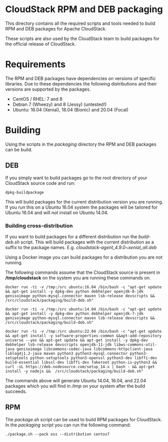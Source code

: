 # CloudStack RPM and DEB packaging
This directory contains all the required scripts and tools needed to build RPM and DEB packages for Apache CloudStack.

These scripts are also used by the CloudStack team to build packages for the official release of CloudStack.

# Requirements
The RPM and DEB packages have dependencies on versions of specific libraries. Due to these dependencies the following distributions and their versions are supported by the packages.

* CentOS / RHEL: 7 and 8
* Debian 7 (Wheezy) and 8 (Jessy) (untested!)
* Ubuntu: 16.04 (Xenial), 18.04 (Bionic) and 20.04 (Focal)

# Building
Using the scripts in the *packaging* directory the RPM and DEB packages can be build.

## DEB
If you simply want to build packages go to the root directory of your CloudStack source code and run:

``dpkg-buildpackage``

This will build packages for the current distribution version you are running. If you run this on a Ubuntu 16.04 system the packages will be tailored for Ubuntu 16.04 and will not install on Ubuntu 14.04.

### Building cross-distribution
If you want to build packages for a different distribution run the *build-deb.sh* script. This will build packages with the current distribution as a suffix to the package names. E.g. *cloudstack-agent_4.9.0~xenial_all.deb*

Using a Docker image you can build packages for a distribution you are not running.

The following commands assume that the CloudStack source is present in **/tmp/cloudstack** on the system you are running these commands on.

``docker run -ti -v /tmp:/src ubuntu:16.04 /bin/bash -c "apt-get update && apt-get install -y dpkg-dev python debhelper openjdk-8-jdk genisoimage python-mysql.connector maven lsb-release devscripts && /src/cloudstack/packaging/build-deb.sh"``

``docker run -ti -v /tmp:/src ubuntu:14.04 /bin/bash -c "apt-get update && apt-get install -y dpkg-dev python debhelper openjdk-7-jdk genisoimage python-mysql.connector maven lsb-release devscripts && /src/cloudstack/packaging/build-deb.sh"``

``docker run -ti -v /tmp:/src ubuntu:22.04 /bin/bash -c "apt-get update && apt-get install -y software-properties-common &&apt-add-repository universe --yes && apt-get update && apt-get install -y dpkg-dev debhelper lsb-release devscripts openjdk-11-jdk libws-commons-util-java genisoimage libcommons-codec-java libcommons-httpclient-java liblog4j1.2-java maven python3 python3-mysql.connector python3-setuptools python-setuptools python3-openssl python3-dev libffi-dev build-essential libssl-dev libffi-dev fakeroot python-is-python3 && curl -sL https://deb.nodesource.com/setup_14.x | bash - && apt-get install -y nodejs &&  /src/cloudstack/packaging/build-deb.sh"``

The commands above will generate Ubuntu 14.04, 16.04, and 22.04 packages which you will find in */tmp* on your system after the build succeeds.

## RPM
The *package.sh* script can be used to build RPM packages for CloudStack. In the *packaging* script you can run the following command:

``./package.sh --pack oss --distribution centos7``

